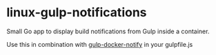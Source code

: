# linux-gulp-notifications

Small Go app to display build notifications from Gulp inside a container.

Use this in combination with [gulp-docker-notify](https://github.com/codemonauts/gulp-docker-notify) in your gulpfile.js

